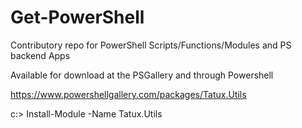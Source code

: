 # Get-PowerShell
Contributory repo for PowerShell Scripts/Functions/Modules and PS backend Apps

Available for download at the PSGallery and through Powershell

https://www.powershellgallery.com/packages/Tatux.Utils

c:\> Install-Module -Name Tatux.Utils
